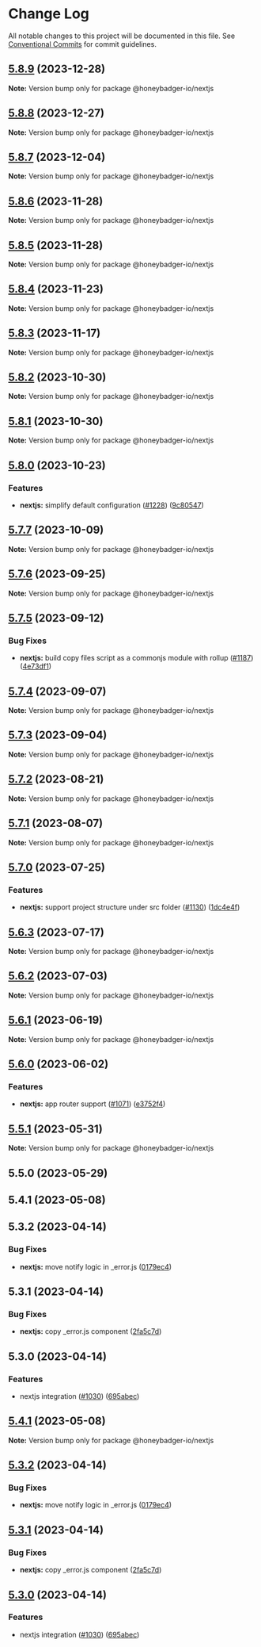 # Change Log

All notable changes to this project will be documented in this file.
See [Conventional Commits](https://conventionalcommits.org) for commit guidelines.

## [5.8.9](https://github.com/honeybadger-io/honeybadger-js/compare/@honeybadger-io/nextjs@5.8.8...@honeybadger-io/nextjs@5.8.9) (2023-12-28)

**Note:** Version bump only for package @honeybadger-io/nextjs





## [5.8.8](https://github.com/honeybadger-io/honeybadger-js/compare/@honeybadger-io/nextjs@5.8.7...@honeybadger-io/nextjs@5.8.8) (2023-12-27)

**Note:** Version bump only for package @honeybadger-io/nextjs





## [5.8.7](https://github.com/honeybadger-io/honeybadger-js/compare/@honeybadger-io/nextjs@5.8.6...@honeybadger-io/nextjs@5.8.7) (2023-12-04)

**Note:** Version bump only for package @honeybadger-io/nextjs





## [5.8.6](https://github.com/honeybadger-io/honeybadger-js/compare/@honeybadger-io/nextjs@5.8.5...@honeybadger-io/nextjs@5.8.6) (2023-11-28)

**Note:** Version bump only for package @honeybadger-io/nextjs





## [5.8.5](https://github.com/honeybadger-io/honeybadger-js/compare/@honeybadger-io/nextjs@5.8.4...@honeybadger-io/nextjs@5.8.5) (2023-11-28)

**Note:** Version bump only for package @honeybadger-io/nextjs





## [5.8.4](https://github.com/honeybadger-io/honeybadger-js/compare/@honeybadger-io/nextjs@5.8.3...@honeybadger-io/nextjs@5.8.4) (2023-11-23)

**Note:** Version bump only for package @honeybadger-io/nextjs





## [5.8.3](https://github.com/honeybadger-io/honeybadger-js/compare/@honeybadger-io/nextjs@5.8.2...@honeybadger-io/nextjs@5.8.3) (2023-11-17)

**Note:** Version bump only for package @honeybadger-io/nextjs





## [5.8.2](https://github.com/honeybadger-io/honeybadger-js/compare/@honeybadger-io/nextjs@5.8.1...@honeybadger-io/nextjs@5.8.2) (2023-10-30)

**Note:** Version bump only for package @honeybadger-io/nextjs





## [5.8.1](https://github.com/honeybadger-io/honeybadger-js/compare/@honeybadger-io/nextjs@5.8.0...@honeybadger-io/nextjs@5.8.1) (2023-10-30)

**Note:** Version bump only for package @honeybadger-io/nextjs





## [5.8.0](https://github.com/honeybadger-io/honeybadger-js/compare/@honeybadger-io/nextjs@5.7.7...@honeybadger-io/nextjs@5.8.0) (2023-10-23)


### Features

* **nextjs:** simplify default configuration ([#1228](https://github.com/honeybadger-io/honeybadger-js/issues/1228)) ([9c80547](https://github.com/honeybadger-io/honeybadger-js/commit/9c805470e0abae5404be76557d35dd98f1f8162b))



## [5.7.7](https://github.com/honeybadger-io/honeybadger-js/compare/@honeybadger-io/nextjs@5.7.6...@honeybadger-io/nextjs@5.7.7) (2023-10-09)

**Note:** Version bump only for package @honeybadger-io/nextjs





## [5.7.6](https://github.com/honeybadger-io/honeybadger-js/compare/@honeybadger-io/nextjs@5.7.5...@honeybadger-io/nextjs@5.7.6) (2023-09-25)

**Note:** Version bump only for package @honeybadger-io/nextjs





## [5.7.5](https://github.com/honeybadger-io/honeybadger-js/compare/@honeybadger-io/nextjs@5.7.4...@honeybadger-io/nextjs@5.7.5) (2023-09-12)


### Bug Fixes

* **nextjs:** build copy files script as a commonjs module with rollup ([#1187](https://github.com/honeybadger-io/honeybadger-js/issues/1187)) ([4e73df1](https://github.com/honeybadger-io/honeybadger-js/commit/4e73df1be32337694dc078e4a5359ea4ad6237e3))



## [5.7.4](https://github.com/honeybadger-io/honeybadger-js/compare/@honeybadger-io/nextjs@5.7.3...@honeybadger-io/nextjs@5.7.4) (2023-09-07)

**Note:** Version bump only for package @honeybadger-io/nextjs





## [5.7.3](https://github.com/honeybadger-io/honeybadger-js/compare/@honeybadger-io/nextjs@5.7.2...@honeybadger-io/nextjs@5.7.3) (2023-09-04)

**Note:** Version bump only for package @honeybadger-io/nextjs





## [5.7.2](https://github.com/honeybadger-io/honeybadger-js/compare/@honeybadger-io/nextjs@5.7.1...@honeybadger-io/nextjs@5.7.2) (2023-08-21)

**Note:** Version bump only for package @honeybadger-io/nextjs





## [5.7.1](https://github.com/honeybadger-io/honeybadger-js/compare/@honeybadger-io/nextjs@5.7.0...@honeybadger-io/nextjs@5.7.1) (2023-08-07)

**Note:** Version bump only for package @honeybadger-io/nextjs





## [5.7.0](https://github.com/honeybadger-io/honeybadger-js/compare/@honeybadger-io/nextjs@5.6.3...@honeybadger-io/nextjs@5.7.0) (2023-07-25)


### Features

* **nextjs:** support project structure under src folder ([#1130](https://github.com/honeybadger-io/honeybadger-js/issues/1130)) ([1dc4e4f](https://github.com/honeybadger-io/honeybadger-js/commit/1dc4e4fc2d6ff9073a392868f84f8f913e4d3eb0))



## [5.6.3](https://github.com/honeybadger-io/honeybadger-js/compare/@honeybadger-io/nextjs@5.6.2...@honeybadger-io/nextjs@5.6.3) (2023-07-17)

**Note:** Version bump only for package @honeybadger-io/nextjs





## [5.6.2](https://github.com/honeybadger-io/honeybadger-js/compare/@honeybadger-io/nextjs@5.6.1...@honeybadger-io/nextjs@5.6.2) (2023-07-03)

**Note:** Version bump only for package @honeybadger-io/nextjs





## [5.6.1](https://github.com/honeybadger-io/honeybadger-js/compare/@honeybadger-io/nextjs@5.6.0...@honeybadger-io/nextjs@5.6.1) (2023-06-19)

**Note:** Version bump only for package @honeybadger-io/nextjs





## [5.6.0](https://github.com/honeybadger-io/honeybadger-js/compare/@honeybadger-io/nextjs@5.5.1...@honeybadger-io/nextjs@5.6.0) (2023-06-02)


### Features

* **nextjs:** app router support ([#1071](https://github.com/honeybadger-io/honeybadger-js/issues/1071)) ([e3752f4](https://github.com/honeybadger-io/honeybadger-js/commit/e3752f4400cbd0222dafdbfd16f6dd84c3b67893))



## [5.5.1](https://github.com/honeybadger-io/honeybadger-js/compare/@honeybadger-io/nextjs@5.5.0...@honeybadger-io/nextjs@5.5.1) (2023-05-31)

**Note:** Version bump only for package @honeybadger-io/nextjs





## 5.5.0 (2023-05-29)

## 5.4.1 (2023-05-08)

## 5.3.2 (2023-04-14)


### Bug Fixes

* **nextjs:** move notify logic in _error.js ([0179ec4](https://github.com/honeybadger-io/honeybadger-js/commit/0179ec48db25760378342411bb3271272701a435))

## 5.3.1 (2023-04-14)


### Bug Fixes

* **nextjs:** copy _error.js component ([2fa5c7d](https://github.com/honeybadger-io/honeybadger-js/commit/2fa5c7dcb98cebd71998459b55d9cd59778c72c1))

## 5.3.0 (2023-04-14)


### Features

* nextjs integration ([#1030](https://github.com/honeybadger-io/honeybadger-js/issues/1030)) ([695abec](https://github.com/honeybadger-io/honeybadger-js/commit/695abecf6753c4d37b7ead517c13385d1a64eaf6))



## [5.4.1](https://github.com/honeybadger-io/honeybadger-js/compare/v5.4.0...v5.4.1) (2023-05-08)

**Note:** Version bump only for package @honeybadger-io/nextjs





## [5.3.2](https://github.com/honeybadger-io/honeybadger-js/compare/v5.3.1...v5.3.2) (2023-04-14)


### Bug Fixes

* **nextjs:** move notify logic in _error.js ([0179ec4](https://github.com/honeybadger-io/honeybadger-js/commit/0179ec48db25760378342411bb3271272701a435))



## [5.3.1](https://github.com/honeybadger-io/honeybadger-js/compare/v5.3.0...v5.3.1) (2023-04-14)


### Bug Fixes

* **nextjs:** copy _error.js component ([2fa5c7d](https://github.com/honeybadger-io/honeybadger-js/commit/2fa5c7dcb98cebd71998459b55d9cd59778c72c1))



## [5.3.0](https://github.com/honeybadger-io/honeybadger-js/compare/v5.2.0...v5.3.0) (2023-04-14)


### Features

* nextjs integration ([#1030](https://github.com/honeybadger-io/honeybadger-js/issues/1030)) ([695abec](https://github.com/honeybadger-io/honeybadger-js/commit/695abecf6753c4d37b7ead517c13385d1a64eaf6))
